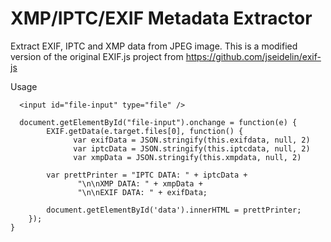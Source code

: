 XMP/IPTC/EXIF Metadata Extractor
==================

Extract EXIF, IPTC and XMP data from JPEG image. This is a modified version of the original EXIF.js project from https://github.com/jseidelin/exif-js

Usage

      <input id="file-input" type="file" />
      
      document.getElementById("file-input").onchange = function(e) {
            EXIF.getData(e.target.files[0], function() {
                  var exifData = JSON.stringify(this.exifdata, null, 2)
                  var iptcData = JSON.stringify(this.iptcdata, null, 2)
                  var xmpData = JSON.stringify(this.xmpdata, null, 2)

            var prettPrinter = "IPTC DATA: " + iptcData +
                   "\n\nXMP DATA: " + xmpData +
                   "\n\nEXIF DATA: " + exifData;
    
            document.getElementById('data').innerHTML = prettPrinter;          
        });
    }
